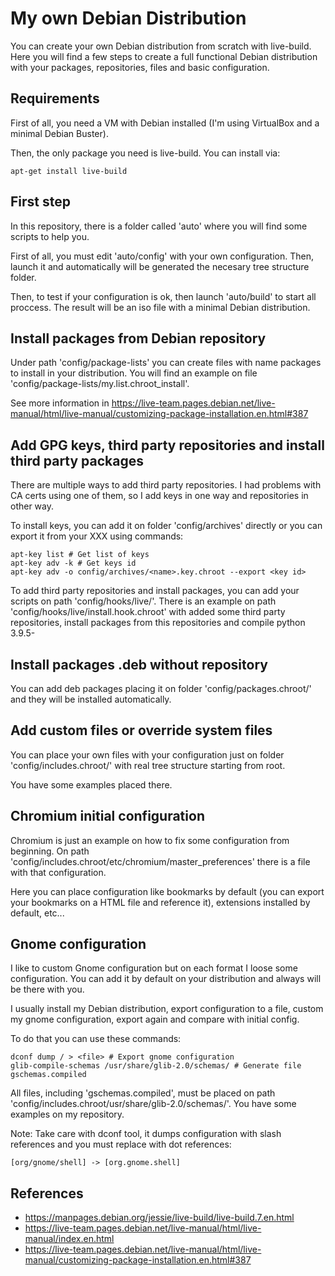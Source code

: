 # My own Debian Distribution

You can create your own Debian distribution from scratch with live-build. Here you will find a few steps to create a full functional Debian distribution with your packages, repositories, files and basic configuration.

## Requirements

First of all, you need a VM with Debian installed (I'm using VirtualBox and a minimal Debian Buster).

Then, the only package you need is live-build. You can install via:

```shell
apt-get install live-build
```

## First step

In this repository, there is a folder called 'auto' where you will find some scripts to help you.

First of all, you must edit 'auto/config' with your own configuration. Then, launch it and automatically will be generated the necesary tree structure folder.

Then, to test if your configuration is ok, then launch 'auto/build' to start all proccess. The result will be an iso file with a minimal Debian distribution.

## Install packages from Debian repository

Under path 'config/package-lists' you can create files with name packages to install in your distribution. You will find an example on file 'config/package-lists/my.list.chroot_install'.

See more information in https://live-team.pages.debian.net/live-manual/html/live-manual/customizing-package-installation.en.html#387

## Add GPG keys, third party repositories and install third party packages

There are multiple ways to add third party repositories. I had problems with CA certs using one of them, so I add keys in one way and repositories in other way.

To install keys, you can add it on folder 'config/archives' directly or you can export it from your XXX using commands:

```shell
apt-key list # Get list of keys
apt-key adv -k # Get keys id
apt-key adv -o config/archives/<name>.key.chroot --export <key id>
```

To add third party repositories and install packages, you can add your scripts on path 'config/hooks/live/'. There is an example on path 'config/hooks/live/install.hook.chroot' with added some third party repositories, install packages from this repositories and compile python 3.9.5-

## Install packages .deb without repository

You can add deb packages placing it on folder 'config/packages.chroot/' and they will be installed automatically.

## Add custom files or override system files

You can place your own files with your configuration just on folder 'config/includes.chroot/' with real tree structure starting from root. 

You have some examples placed there.

## Chromium initial configuration

Chromium is just an example on how to fix some configuration from beginning. On path 'config/includes.chroot/etc/chromium/master_preferences' there is a file with that configuration.

Here you can place configuration like bookmarks by default (you can export your bookmarks on a HTML file and reference it), extensions installed by default, etc...

## Gnome configuration

I like to custom Gnome configuration but on each format I loose some configuration. You can add it by default on your distribution and always will be there with you.

I usually install my Debian distribution, export configuration to a file, custom my gnome configuration, export again and compare with initial config.

To do that you can use these commands:

```shell
dconf dump / > <file> # Export gnome configuration
glib-compile-schemas /usr/share/glib-2.0/schemas/ # Generate file gschemas.compiled
```

All files, including 'gschemas.compiled', must be placed on path 'config/includes.chroot/usr/share/glib-2.0/schemas/'. You have some examples on my repository.

Note: Take care with dconf tool, it dumps configuration with slash references and you must replace with dot references: 

```[org/gnome/shell] -> [org.gnome.shell]```

## References

- https://manpages.debian.org/jessie/live-build/live-build.7.en.html
- https://live-team.pages.debian.net/live-manual/html/live-manual/index.en.html
- https://live-team.pages.debian.net/live-manual/html/live-manual/customizing-package-installation.en.html#387
